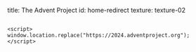 title: The Advent Project
id: home-redirect
texture: texture-02

~~~

<script>
window.location.replace("https://2024.adventproject.org");
</script>